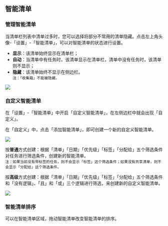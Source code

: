 ## 智能清单

### 管理智能清单

当清单栏列表中清单过多时，您可以选择将部分不常用的清单隐藏。点击左上角头像-「设置」-「智能清单」，可以对智能清单的状态进行设置。

* **显示**：该清单始终显示在清单栏；
* **自动**：当清单中有任务时，该清单显示在清单栏，清单中没有任务时，该清单则不显示；
* **隐藏**：该清单始终不显示在侧边栏。
  <br>`注：「收集箱」不能被隐藏。` 

![](../images/web/1.2.1.png)

### 自定义智能清单

在「设置」-「智能清单」中开启「自定义智能清单」，在左侧边栏中就会出现「自定义」。

在「自定义」中，点击「添加智能清单」，即可创建一个新的自定义智能清单。 

![](../images/web/1.2.2.png)

按**普通**方式创建：根据「清单」「日期」「优先级」「标签」「分配给」五个筛选条件对任务进行筛选条件，创建新的智能清单。 <br >`注：如果当前没有带标签的任务，则不会显示「标签」这个筛选条件；如果没有共享清单，则不会显示「分配给」这个筛选条件。`

按**高级**方式创建：根据「清单」「日期」「优先级」「标签」「分配给」五个筛选条件和「没有逻辑」、「且」和「或」三个逻辑进行筛选，来创建新的自定义智能清单。

![](../images/web/1.2.3.png) 

### 智能清单排序

可以在智能清单区域，拖动智能清单改变智能清单的排序。